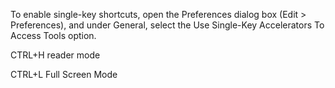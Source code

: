 To enable single-key shortcuts, open the Preferences dialog box (Edit > Preferences), and under General, select the Use Single-Key Accelerators To Access Tools option.

CTRL+H reader mode

CTRL+L Full Screen Mode